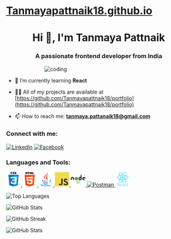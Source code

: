 # [Tanmayapattnaik18.github.io](https://tanmayapattnaik18.github.io/)

<h1 align="center">Hi 👋, I'm Tanmaya Pattnaik</h1>
<h3 align="center">A passionate frontend developer from India</h3>
<img align="right" alt="coding" width="400" src="https://encrypted-tbn0.gstatic.com/images?q=tbn:ANd9GcSD14mpCDIeN87UZ0-Nh0GFRgax1Ij5U8Wj62a5lIHe8w&s" alt="" />

<p align="left"> <a href="https://twitter.com/" target="blank"><img src="https://img.shields.io/twitter/follow/?logo=twitter&style=for-the-badge" alt="" /></a> </p>

- 🌱 I’m currently learning **React**

- 👨‍💻 All of my projects are available at [https://github.com/Tanmayapattnaik18/portfolio](https://github.com/Tanmayapattnaik18/portfolio)

- 📫 How to reach me: **tanmaya.pattanaik18@gmail.com**

<h3 align="left">Connect with me:</h3>
<p align="left">
<a href="https://linkedin.com/in/tanmaya-pattnaik-5408b0163/" target="blank"><img align="center" src="https://raw.githubusercontent.com/rahuldkjain/github-profile-readme-generator/master/src/images/icons/Social/linked-in-alt.svg" alt="LinkedIn" height="30" width="40" /></a>
<a href="https://fb.com/tanmayapattanaik36@gmail.com" target="blank"><img align="center" src="https://raw.githubusercontent.com/rahuldkjain/github-profile-readme-generator/master/src/images/icons/Social/facebook.svg" alt="Facebook" height="30" width="40" /></a>
</p>

<h3 align="left">Languages and Tools:</h3>
<p align="left"> 
  <a href="https://www.w3schools.com/css/" target="_blank" rel="noreferrer"> <img src="https://raw.githubusercontent.com/devicons/devicon/master/icons/css3/css3-original-wordmark.svg" alt="CSS3" width="40" height="40"/> </a>
  <a href="https://www.w3.org/html/" target="_blank" rel="noreferrer"> <img src="https://raw.githubusercontent.com/devicons/devicon/master/icons/html5/html5-original-wordmark.svg" alt="HTML5" width="40" height="40"/> </a>
  <a href="https://www.java.com" target="_blank" rel="noreferrer"> <img src="https://raw.githubusercontent.com/devicons/devicon/master/icons/java/java-original.svg" alt="Java" width="40" height="40"/> </a>
  <a href="https://developer.mozilla.org/en-US/docs/Web/JavaScript" target="_blank" rel="noreferrer"> <img src="https://raw.githubusercontent.com/devicons/devicon/master/icons/javascript/javascript-original.svg" alt="JavaScript" width="40" height="40"/> </a>
  <a href="https://nodejs.org" target="_blank" rel="noreferrer"> <img src="https://raw.githubusercontent.com/devicons/devicon/master/icons/nodejs/nodejs-original-wordmark.svg" alt="Node.js" width="40" height="40"/> </a>
  <a href="https://postman.com" target="_blank" rel="noreferrer"> <img src="https://www.vectorlogo.zone/logos/getpostman/getpostman-icon.svg" alt="Postman" width="40" height="40"/> </a>
  <a href="https://reactjs.org/" target="_blank" rel="noreferrer"> <img src="https://raw.githubusercontent.com/devicons/devicon/master/icons/react/react-original-wordmark.svg" alt="React" width="40" height="40"/> </a>
</p>

![Top Languages](https://github-readme-stats.vercel.app/api/top-langs?username=tanmayapattnaik18&show_icons=true&locale=en&layout=compact)

![GitHub Stats](https://github-readme-stats.vercel.app/api?username=tanmayapattnaik18&show_icons=true&locale=en)

![GitHub Streak](https://github-readme-streak-stats.herokuapp.com/?user=tanmayapattnaik18)

![GitHub Stats](https://github-readme-stats.vercel.app/api?username=tanmayapattnaik18&show_icons=true&locale=en)
